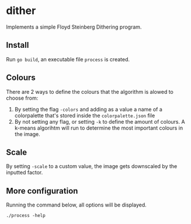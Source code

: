 # dither
Implements a simple Floyd Steinberg Dithering program.

## Install
Run `go build`, an executable file `process` is created.

## Colours
There are 2 ways to define the colours that the algorithm is alowed to choose from:
1. By setting the flag `-colors` and adding as a value a name of a colorpalette that's stored inside the `colorpalette.json` file
2. By not setting any flag, or setting `-k` to define the amount of colours. A k-means algorihtm will run to determine the most important colours in the image.

## Scale
By setting `-scale` to a custom value, the image gets downscaled by the inputted factor.

## More configuration
Running the command below, all options will be displayed.
```shell
./process -help
```
